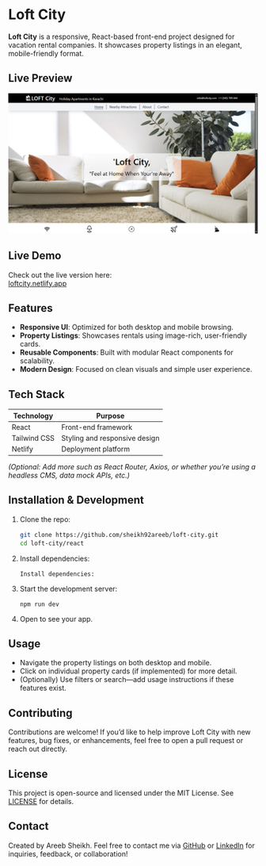# Loft City

**Loft City** is a responsive, React-based front-end project designed for vacation rental companies. It showcases property listings in an elegant, mobile-friendly format.

## Live Preview

![Live Preview](live-preview.png)

##  Live Demo

Check out the live version here:  
[loftcity.netlify.app](https://loftcity.netlify.app)

##  Features

- **Responsive UI**: Optimized for both desktop and mobile browsing.
- **Property Listings**: Showcases rentals using image-rich, user-friendly cards.
- **Reusable Components**: Built with modular React components for scalability.
- **Modern Design**: Focused on clean visuals and simple user experience.

##  Tech Stack

| Technology     | Purpose                          |
|----------------|----------------------------------|
| React          | Front-end framework              |
| Tailwind CSS   | Styling and responsive design    |
| Netlify        | Deployment platform              |

*(Optional: Add more such as React Router, Axios, or whether you’re using a headless CMS, data mock APIs, etc.)*

##  Installation & Development

1. Clone the repo:  
   ```bash
   git clone https://github.com/sheikh92areeb/loft-city.git
   cd loft-city/react
   ```
2. Install dependencies:
   ```
   Install dependencies:
   ```
3. Start the development server:
   ```
   npm run dev
   ```
4. Open to see your app.

## Usage

- Navigate the property listings on both desktop and mobile.
- Click on individual property cards (if implemented) for more detail.
- (Optionally) Use filters or search—add usage instructions if these features exist.

## Contributing

Contributions are welcome! If you’d like to help improve Loft City with new features, bug fixes, or enhancements, feel free to open a pull request or reach out directly.

## License

This project is open-source and licensed under the MIT License. See [LICENSE](LICENSE) for details.

## Contact

Created by Areeb Sheikh.
Feel free to contact me via [GitHub](https://github.com/sheikh92areeb) or [LinkedIn](https://www.linkedin.com/in/areeb-sheikh18/) for inquiries, feedback, or collaboration!
